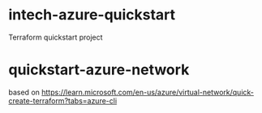 # intech-azure-quickstart
Terraform quickstart project
# quickstart-azure-network
based on https://learn.microsoft.com/en-us/azure/virtual-network/quick-create-terraform?tabs=azure-cli
